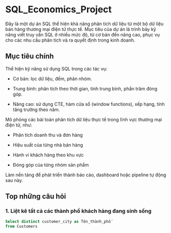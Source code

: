 # SQL_Economics_Project
Đây là một dự án SQL thể hiện khả năng phân tích dữ liệu từ một bộ dữ liệu bán hàng thương mại điện tử thực tế. Mục tiêu của dự án là trình bày kỹ năng viết truy vấn SQL ở nhiều mức độ, từ cơ bản đến nâng cao, phục vụ cho các nhu cầu phân tích và ra quyết định trong kinh doanh.
## Mục tiêu chính
Thể hiện kỹ năng sử dụng SQL trong các tác vụ:

+ Cơ bản: lọc dữ liệu, đếm, phân nhóm.

+ Trung bình: phân tích theo thời gian, tính trung bình, phần trăm đóng góp.

+ Nâng cao: sử dụng CTE, hàm cửa sổ (window functions), xếp hạng, tính tăng trưởng theo năm.

Mô phỏng các bài toán phân tích dữ liệu thực tế trong lĩnh vực thương mại điện tử, như:

+ Phân tích doanh thu và đơn hàng

+ Hiệu suất của từng nhà bán hàng

+ Hành vi khách hàng theo khu vực

+ Đóng góp của từng nhóm sản phẩm

Làm nền tảng để phát triển thành báo cáo, dashboard hoặc pipeline tự động sau này.
## Top những câu hỏi 
### 1. Liệt kê tất cả các thành phố khách hàng đang sinh sống

```sql
Select distinct customer_city as Tên_thành_phố
from Customers
```

